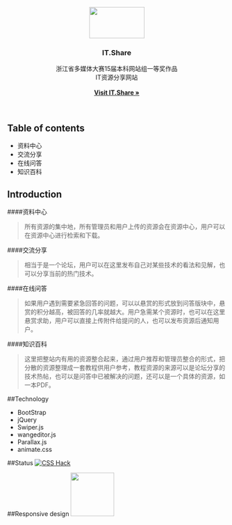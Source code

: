 <p align="center">
  <a href="http://www.tothingway.me/IT.Share/Front-End/index.html">
    <img src="http://oqlse9rck.bkt.clouddn.com/logo.svg" width=127 height=72>
  </a>

  <h3 align="center">IT.Share</h3>

  <p align="center">
    浙江省多媒体大赛15届本科网站组一等奖作品<br>IT资源分享网站
    <br>
    <br>
    <a href="http://www.tothingway.me/IT.Share/Front-End/index.html"><strong>Visit IT.Share &raquo;</strong></a>
  </p>
</p>

<br>

## Table of contents
- 资料中心
- 交流分享
- 在线问答
- 知识百科

## Introduction


####资料中心 
> 所有资源的集中地，所有管理员和用户上传的资源会在资源中心，用户可以在资源中心进行检索和下载。


####交流分享
> 相当于是一个论坛，用户可以在这里发布自己对某些技术的看法和见解，也可以分享当前的热门技术。


####在线问答
> 如果用户遇到需要紧急回答的问题，可以以悬赏的形式放到问答版块中，悬赏的积分越高，被回答的几率就越大。用户急需某个资源时，也可以在这里悬赏求助，用户可以直接上传附件给提问的人，也可以发布资源后通知用户。


####知识百科
> 这里把整站内有用的资源整合起来，通过用户推荐和管理员整合的形式，把分散的资源整理成一套教程供用户参考，教程资源的来源可以是论坛分享的技术热帖，也可以是问答中已被解决的问题，还可以是一个具体的资源，如一本PDF。

##Technology
- BootStrap
- jQuery
- Swiper.js
- wangeditor.js
- Parallax.js
- animate.css


##Status
[![CSS Hack](http://oqlse9rck.bkt.clouddn.com/browser.svg)](http://oqlse9rck.bkt.clouddn.com/browser.svg)

##Responsive design
<img src="http://oqlse9rck.bkt.clouddn.com/responsiveDesign.svg" width=100 height=100>




